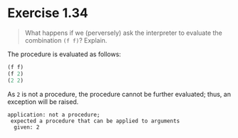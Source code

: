 # Exercise 1.34

> What happens if we (perversely) ask the interpreter to evaluate the combination `(f f)`? Explain.

The procedure is evaluated as follows:

```scheme
(f f)
(f 2)
(2 2)
```

As `2` is not a procedure, the procedure cannot be further evaluated; thus, an exception will be raised.

```
application: not a procedure;
 expected a procedure that can be applied to arguments
  given: 2
```
